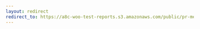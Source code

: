 ```yaml
---
layout: redirect
redirect_to: https://a8c-woo-test-reports.s3.amazonaws.com/public/pr-merge/44535/api/index.html
---
```


